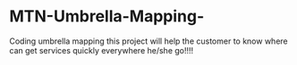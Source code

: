 # MTN-Umbrella-Mapping-
Coding umbrella mapping
this project will help the customer to know where can get services quickly everywhere he/she go!!!!

